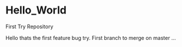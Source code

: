 # Hello_World
First Try Repository


Hello thats the first feature bug try. First branch to merge on master ...
